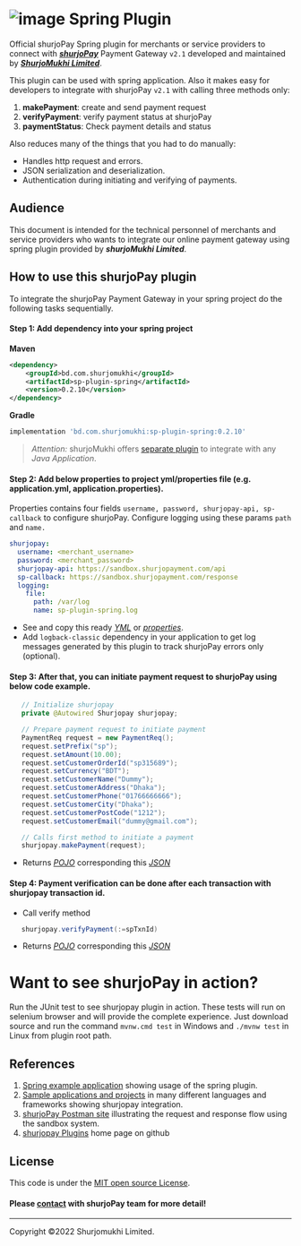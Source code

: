 ﻿# ![image](https://user-images.githubusercontent.com/57352037/155895117-523cfb9e-d895-47bf-a962-2bcdda49ad66.png) Spring Plugin

Official shurjoPay Spring plugin for merchants or service providers to connect with [**_shurjoPay_**](https://shurjopay.com.bd) Payment Gateway ``` v2.1 ``` developed and maintained by [_**ShurjoMukhi Limited**_](https://shurjomukhi.com.bd).

This plugin can be used with spring application.
Also it makes easy for developers to integrate with shurjoPay ``` v2.1 ``` with calling three methods only:

1. **makePayment**: create and send payment request
1. **verifyPayment**: verify payment status at shurjoPay
1. **paymentStatus**: Check payment details and status

Also reduces many of the things that you had to do manually:

- Handles http request and errors.
- JSON serialization and deserialization.
- Authentication during initiating and verifying of payments.
## Audience
This document is intended for the technical personnel of merchants and service providers who wants to integrate our online payment gateway using spring plugin provided by _**shurjoMukhi Limited**_.
## How to use this shurjoPay plugin
To integrate the shurjoPay Payment Gateway in your spring project do the following tasks sequentially.
#### Step 1: Add dependency into your spring project
**Maven**
```xml
<dependency>
    <groupId>bd.com.shurjomukhi</groupId>
    <artifactId>sp-plugin-spring</artifactId>
    <version>0.2.10</version>
</dependency>
```
**Gradle**
```gradle
implementation 'bd.com.shurjomukhi:sp-plugin-spring:0.2.10'
```
> _Attention:_ shurjoMukhi offers [separate plugin](https://github.com/shurjopay-plugins/sp-plugin-java) to integrate with any _Java Application_.

#### Step 2: Add below properties to project yml/properties file (e.g. application.yml, application.properties).
Properties contains four fields ```username, password, shurjopay-api, sp-callback``` to configure shurjoPay. Configure logging using these params ```path``` and ```name.```
```yml
shurjopay:
  username: <merchant_username>
  password: <merchant_password>
  shurjopay-api: https://sandbox.shurjopayment.com/api
  sp-callback: https://sandbox.shurjopayment.com/response
  logging:
    file:
      path: /var/log
      name: sp-plugin-spring.log
```
- See and copy this ready [_YML_](https://github.com/shurjopay-plugins/sp-plugin-spring/blob/main/src/test/resources/application-sample.yml) or [_properties_](https://github.com/shurjopay-plugins/sp-plugin-spring/blob/main/src/test/resources/application-sample.properties).
- Add ```logback-classic``` dependency in your application to get log messages generated by this plugin to track shurjoPay errors only (optional).

#### Step 3: After that, you can initiate payment request to shurjoPay using below code example.
 ```java 
	// Initialize shurjopay
	private @Autowired Shurjopay shurjopay;

	// Prepare payment request to initiate payment
	PaymentReq request = new PaymentReq();
	request.setPrefix("sp");
	request.setAmount(10.00);
	request.setCustomerOrderId("sp315689");
	request.setCurrency("BDT");
	request.setCustomerName("Dummy");
	request.setCustomerAddress("Dhaka");
	request.setCustomerPhone("01766666666");
	request.setCustomerCity("Dhaka");
	request.setCustomerPostCode("1212");
	request.setCustomerEmail("dummy@gmail.com");

	// Calls first method to initiate a payment
	shurjopay.makePayment(request);
 ```
- Returns [_POJO_](https://github.com/shurjopay-plugins/sp-plugin-java/blob/main/src/main/java/com/shurjomukhi/model/PaymentRes.java) corresponding this [_JSON_](https://github.com/shurjopay-plugins/sp-plugin-spring/blob/main/src/test/resources/sample-msg/payment-res.json)

#### Step 4: Payment verification can be done after each transaction with shurjopay transaction id.
- Call verify method
 ```java
	shurjopay.verifyPayment(:=spTxnId)
 ```
- Returns [_POJO_](https://github.com/shurjopay-plugins/sp-plugin-java/blob/develop/src/main/java/com/shurjomukhi/model/VerifiedPayment.java) corresponding this [_JSON_](https://github.com/shurjopay-plugins/sp-plugin-spring/blob/develop/src/test/resources/sample-msg/verification-res.json)
# Want to see shurjoPay in action?
Run the JUnit test to see shurjopay plugin in action. These tests will run on selenium browser and will provide the complete experience. Just download source and run the command ```mvnw.cmd test``` in Windows and ```./mvnw test``` in Linux from plugin root path.
## References
1. [Spring example application](https://github.com/shurjopay-plugins/sp-plugin-usage-examples/tree/main/spring-app-spring-plugin) showing usage of the spring plugin.
2. [Sample applications and projects](https://github.com/shurjopay-plugins/sp-plugin-usage-examples) in many different languages and frameworks showing shurjopay integration.
3. [shurjoPay Postman site](https://documenter.getpostman.com/view/6335853/U16dS8ig) illustrating the request and response flow using the sandbox system.
4. [shurjopay Plugins](https://github.com/shurjopay-plugins) home page on github
## License
This code is under the [MIT open source License](https://github.com/shurjopay-plugins/sp-plugin-spring/blob/develop/LICENSE).
#### Please [contact](https://shurjopay.com.bd/#contacts) with shurjoPay team for more detail!
<hr>
Copyright ©️2022 Shurjomukhi Limited.
